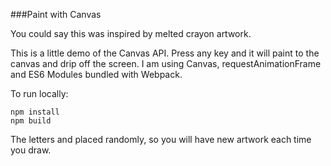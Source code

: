 ###Paint with Canvas

You could say this was inspired by melted crayon artwork.

This is a little demo of the Canvas API. Press any key and it will paint to the canvas and drip off the screen. I am using Canvas, requestAnimationFrame and ES6 Modules bundled with Webpack.

To run locally:

    npm install
    npm build
    
The letters and placed randomly, so you will have new artwork each time you draw.
